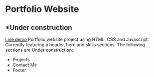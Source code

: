 # Portfolio Website
## *Under construction

[Live demo](https://janseulin.github.io/portfolio-website/)
Portfolio website project using HTML, CSS and Javascript. Currently featuring a header, hero and skills sections. The following sections are Under construction:

- Projects
- Contact Me
- Footer